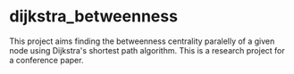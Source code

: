 # dijkstra_betweenness
This project aims finding the betweenness centrality paralelly of a given node using Dijkstra's shortest path algorithm. This is a research project for a conference paper.
